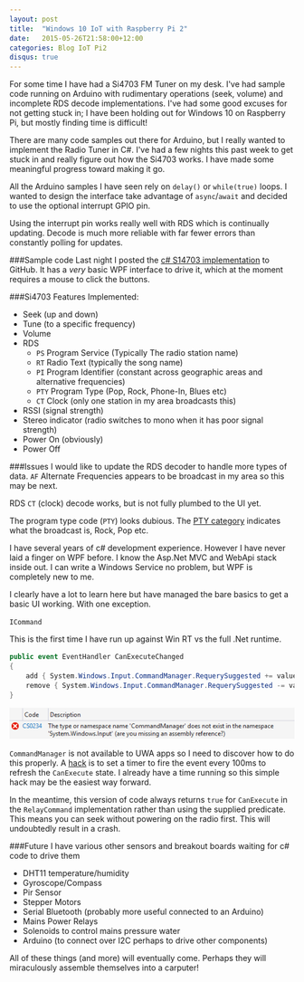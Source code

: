 ```yaml
---
layout: post
title:  "Windows 10 IoT with Raspberry Pi 2"
date:   2015-05-26T21:58:00+12:00
categories: Blog IoT Pi2
disqus: true
---
```


For some time I have had a Si4703 FM Tuner on my desk. I've had sample code running on Arduino with rudimentary operations (seek, volume) and incomplete RDS decode implementations. I've had some good excuses for not getting stuck in; I have been holding out for Windows 10 on Raspberry Pi, but mostly finding time is difficult!

There are many code samples out there for Arduino, but I really wanted to implement the Radio Tuner in C#.
I've had a few nights this past week to get stuck in and really figure out how the Si4703 works. I have made some meaningful progress toward making it go. 

All the Arduino samples I have seen rely on `delay()` or `while(true)` loops. I wanted to design the interface take advantage of `async`/`await` and decided to use the optional interrupt GPIO pin.

Using the interrupt pin works really well with RDS which is continually updating. Decode is much more reliable with far fewer errors than constantly polling for updates.

###Sample code
Last night I posted the [c# S14703 implementation][link-code] to GitHub.
It has a *very* basic WPF interface to drive it, which at the moment requires a mouse to click the buttons.

###Si4703 Features Implemented:

* Seek (up and down)
* Tune (to a specific frequency)
* Volume
* RDS 
	* `PS` Program Service (Typically The radio station name)
	* `RT` Radio Text (typically the song name)
	* `PI` Program Identifier (constant across geographic areas and alternative frequencies)
	* `PTY` Program Type (Pop, Rock, Phone-In, Blues etc)
	* `CT` Clock (only one station in my area broadcasts this)
* RSSI (signal strength)
* Stereo indicator (radio switches to mono when it has poor signal strength)
* Power On (obviously)
* Power Off

###Issues
I would like to update the RDS decoder to handle more types of data. `AF` Alternate Frequencies appears to be broadcast in my area so this may be next.

RDS `CT` (clock) decode works, but is not fully plumbed to the UI yet. 

The program type code (`PTY`) looks dubious. The [PTY category][link-pty] indicates what the broadcast is, Rock, Pop etc.

I have several years of c# development experience. However I have never laid a finger on WPF before. I know the Asp.Net MVC and WebApi stack inside out. I can write a Windows Service no problem, but WPF is completely new to me.

I clearly have a lot to learn here but have managed the bare basics to get a basic UI working. With one exception.

`ICommand`

This is the first time I have run up against Win RT vs the full .Net runtime. 

```c#
public event EventHandler CanExecuteChanged
{
	add { System.Windows.Input.CommandManager.RequerySuggested += value; }
	remove { System.Windows.Input.CommandManager.RequerySuggested -= value; }
}
```
![CS0234 The type or namespace name 'Command Manager' does not exist in the namespace 'System.Windows.Input'](/assets/images/2015-05/cs0234_error.png)


`CommandManager` is not available to UWA apps so I need to discover how to do this properly. A [hack][link-cmdmgrhack] is to set a timer to fire the event every 100ms to refresh the `CanExecute` state. I already have a time running so this simple hack may be the easiest way forward.

In the meantime, this version of code always returns `true` for `CanExecute` in the `RelayCommand` implementation rather than using the supplied predicate. 
This means you can seek without powering on the radio first. This will undoubtedly result in a crash.



###Future
I have various other sensors and breakout boards waiting for c# code to drive them
* DHT11 temperature/humidity
* Gyroscope/Compass
* Pir Sensor
* Stepper Motors
* Serial Bluetooth (probably more useful connected to an Arduino)
* Mains Power Relays
* Solenoids to control mains pressure water
* Arduino (to connect over I2C perhaps to drive other components)

All of these things (and more) will eventually come. Perhaps they will miraculously assemble themselves into a carputer!





[link-code]:https://github.com/williamdenton/IoT
[link-pty]:http://en.wikipedia.org/wiki/Radio_Data_System#Program_types
[link-cmdmgr]:https://msdn.microsoft.com/en-us/library/system.windows.input.commandmanager
[link-cmdmgrhack]:https://social.msdn.microsoft.com/Forums/vstudio/en-US/477cdd19-ee88-4746-97fe-59b8dbd44e0a/implement-icommandcanexecutechanged-in-portable-class-library-pcl?forum=netfxbcl